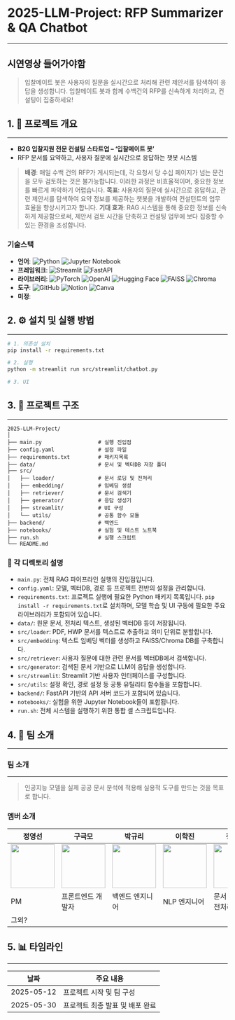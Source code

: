 # 2025-LLM-Project: RFP Summarizer & QA Chatbot

---

## 시연영상 들어가야함

> 입찰메이트 봇은 사용자의 질문을 실시간으로 처리해 관련 제안서를 탐색하여 응답을 생성합니다. 입찰메이트 봇과 함께 수백건의 RFP를 신속하게 처리하고, 컨설팅이 집중하세요!
>

## 1. 📌 프로젝트 개요

---

- **B2G 입찰지원 전문 컨설팅 스타트업 – ‘입찰메이트 봇’**
- RFP 문서를 요약하고, 사용자 질문에 실시간으로 응답하는 챗봇 시스템

> **배경**: 매일 수백 건의 RFP가 게시되는데, 각 요청서 당 수십 페이지가 넘는 문건을 모두 검토하는 것은 불가능합니다. 이러한 과정은 비효율적이며, 중요한 정보를 빠르게 파악하기 어렵습니다.
**목표**: 사용자의 질문에 실시간으로 응답하고, 관련 제안서를 탐색하여 요약 정보를 제공하는 챗봇을 개발하여 컨설턴트의 업무 효율을 향상시키고자 합니다.
**기대 효과**: RAG 시스템을 통해 중요한 정보를 신속하게 제공함으로써, 제안서 검토 시간을 단축하고 컨설팅 업무에 보다 집중할 수 있는 환경을 조성합니다.

### 기술스택

- **언어**: ![Python](https://img.shields.io/badge/Python-3776AB?style=plastic&logo=Python&logoColor=white)
![Jupyter Notebook](https://img.shields.io/badge/jupyter-%23FA0F00?style=plastic&logo=jupyter&logoColor=white)
- **프레임워크**: ![Streamlit](https://img.shields.io/badge/Streamlit-FF4B4B?style=plastic&logo=Streamlit&logoColor=white)
![FastAPI](https://img.shields.io/badge/FastAPI-009688?style=plastic&logo=FastAPI&logoColor=white)
- **라이브러리**: ![PyTorch](https://img.shields.io/badge/PyTorch-EE4C2C?style=plastic&logo=PyTorch&logoColor=white)
![OpenAI](https://img.shields.io/badge/OpenAI-412991?style=plastic&logo=OpenAI&logoColor=white)
![Hugging Face](https://img.shields.io/badge/Hugging%20Face-FFD21E?style=plastic&logo=HuggingFace&logoColor=black)
![FAISS](https://img.shields.io/badge/FAISS-00599C?style=plastic&logo=FAISS&logoColor=white)
![Chroma](https://img.shields.io/badge/Chroma-8E44AD?style=plastic&logo=Chroma&logoColor=white)
- **도구**: ![GitHub](https://img.shields.io/badge/GitHub-181717?style=plastic&logo=GitHub&logoColor=white)
![Notion](https://img.shields.io/badge/Notion-000000?style=plastic&logo=Notion&logoColor=white)
![Canva](https://img.shields.io/badge/Canva-00C4CC?style=plastic&logo=Canva&logoColor=white)
- **미정**: 

## 2. ⚙️ 설치 및 실행 방법

---

```bash
# 1. 의존성 설치
pip install -r requirements.txt

# 2. 실행
python -m streamlit run src/streamlit/chatbot.py

# 3. UI
```

## 3. 📂 프로젝트 구조

---

```arduino
2025-LLM-Project/
│
├── main.py                  # 실행 진입점
├── config.yaml              # 설정 파일
├── requirements.txt         # 패키지목록
├── data/                    # 문서 및 벡터DB 저장 폴더
├── src/
│   ├── loader/              # 문서 로딩 및 전처리
│   ├── embedding/           # 임베딩 생성
│   ├── retriever/           # 문서 검색기
│   ├── generator/           # 응답 생성기
│   ├── streamlit/           # UI 구성
│   └── utils/               # 공통 함수 모듈
├── backend/                 # 백엔드
├── notebooks/               # 실험 및 테스트 노트북
├── run.sh                   # 실행 스크립트
└── README.md
```

### 📁 각 디렉토리 설명

- `main.py`: 전체 RAG 파이프라인 실행의 진입점입니다.
- `config.yaml`: 모델, 벡터DB, 경로 등 프로젝트 전반의 설정을 관리합니다.
- `requirements.txt`: 프로젝트 실행에 필요한 Python 패키지 목록입니다. `pip install -r requirements.txt`로 설치하며, 모델 학습 및 UI 구동에 필요한 주요 라이브러리가 포함되어 있습니다.
- `data/`: 원문 문서, 전처리 텍스트, 생성된 벡터DB 등이 저장됩니다.
- `src/loader`: PDF, HWP 문서를 텍스트로 추출하고 의미 단위로 분할합니다.
- `src/embedding`: 텍스트 임베딩 벡터를 생성하고 FAISS/Chroma DB를 구축합니다.
- `src/retriever`: 사용자 질문에 대한 관련 문서를 벡터DB에서 검색합니다.
- `src/generator`: 검색된 문서 기반으로 LLM이 응답을 생성합니다.
- `src/streamlit`: Streamlit 기반 사용자 인터페이스를 구성합니다.
- `src/utils`: 설정 확인, 경로 설정 등 공통 유틸리티 함수들을 포함합니다.
- `backend/`: FastAPI 기반의 API 서버 코드가 포함되어 있습니다.
- `notebooks/`: 실험을 위한 Jupyter Notebook들이 포함됩니다.
- `run.sh`: 전체 시스템을 실행하기 위한 통합 셸 스크립트입니다.

## 4. 👥 팀 소개

---

### 팀 소개

---

> 인공지능 모델을 실제 공공 문서 분석에 적용해 실용적 도구를 만드는 것을 목표로 합니다.

### 멤버 소개

| 정영선 | 구극모 | 박규리 | 이학진 | 정재의 |
|--------|----------|--------|--------|--------|
| <img src="https://github.com/YS-2357.png" width="100"/> | <img src="https://github.com/Glen0227.png" width="100"/> | <img src="https://github.com/gyurili.png" width="100"/> | <img src="https://github.com/kyakyak.png" width="100"/> | <img src="https://github.com/JJU09.png" width="100"/> |
| PM  | 프론트엔드 개발자 | 백엔드 엔지니어 | NLP 엔지니어 | 문서 처리 및 전처리|
| 그외? | | | | |

## 5. 📊 타임라인

---

| 날짜 | 주요 내용 |
| --- | --- |
| 2025-05-12 | 프로젝트 시작 및 팀 구성 |
| 2025-05-30 | 프로젝트 최종 발표 및 배포 완료 |